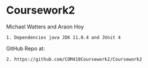 # Coursework2
Michael Watters and Araon Hoy

````
1. Dependencies java JDK 11.0.4 and JUnit 4
````
GitHub Repo at:
````
2. https://github.com/COM410Coursework2/Coursework2
````

